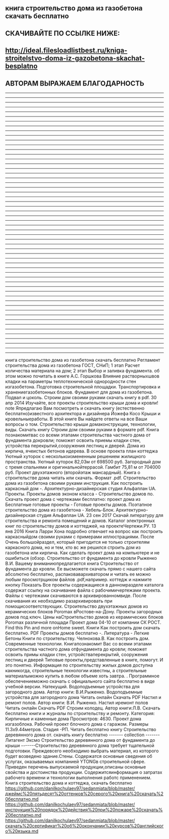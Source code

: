 книга строительство дома из газобетона скачать бесплатно
--------------------------------------------------
СКАЧИВАЙТЕ ПО ССЫЛКЕ НИЖЕ:
--------------------------------------------------
http://ideal.filesloadlistbest.ru/kniga-stroitelstvo-doma-iz-gazobetona-skachat-besplatno
--------------------------------------------------
АВТОРАМ ВЫРАЖАЕМ БЛАГОДАРНОСТЬ
--------------------------------------------------
--------------------------------------------------
--------------------------------------------------
--------------------------------------------------
--------------------------------------------------
--------------------------------------------------
--------------------------------------------------
--------------------------------------------------
--------------------------------------------------
--------------------------------------------------
--------------------------------------------------
--------------------------------------------------
--------------------------------------------------
--------------------------------------------------
--------------------------------------------------
--------------------------------------------------
--------------------------------------------------
--------------------------------------------------
--------------------------------------------------
--------------------------------------------------
--------------------------------------------------
--------------------------------------------------
--------------------------------------------------
--------------------------------------------------
--------------------------------------------------
--------------------------------------------------
--------------------------------------------------
--------------------------------------------------
--------------------------------------------------
--------------------------------------------------
--------------------------------------------------
--------------------------------------------------
--------------------------------------------------
--------------------------------------------------
--------------------------------------------------
--------------------------------------------------
--------------------------------------------------
--------------------------------------------------
--------------------------------------------------
--------------------------------------------------
--------------------------------------------------
--------------------------------------------------
--------------------------------------------------
--------------------------------------------------
--------------------------------------------------
--------------------------------------------------
--------------------------------------------------
--------------------------------------------------
--------------------------------------------------
--------------------------------------------------
--------------------------------------------------
--------------------------------------------------
--------------------------------------------------
--------------------------------------------------
--------------------------------------------------
--------------------------------------------------
--------------------------------------------------
книга строительство дома из газобетона скачать бесплатно Регламент строительства дома из газобетона  ГОСТ, СНиП; 1 этап Расчет количества материала на дом; 2 этап  Выбор и заливка фундамента. об этом можно почитать в книге А.С. Горшкова Влияние растворныхшвов кладки на параметры теплотехнической однородности стен изгазобетона. Подготовка строительной площадки. Транспортировка и хранениегазобетонных блоков. Фундамент для дома из газобетона. Подвал и цоколь. Строим дом своими руками скачать книгу в pdf. 30 апр 2014  Изучайте, все проекты строительство крыши дома и кровли! note Япредлагаю Вам посмотреть и скачать книгу (естественно бесплатно)известного архитектора и дизайнера Йожефа Косо Крыши и кровельныеработы. В этой книге Вы найдете ответы на все Ваши вопросы о том. Строительство крыши домаконструкции, технологии, виды. Скачать книгу Строим дом своими руками в формате pdf.  Книга познакомитвас со всеми этапами строительства частного дома от фундамента докровли; поможет освоить приемы кладки стен, устройства перекрытий,сооружения лестниц и дверей.  Дома из кирпича, ячеистых бетонов идерева. В основе проекта  план коттеджа Уютный хуторок с несколькоизмененным решением жилищного пространства. Уютный хуторок 82,03м от 698500 руб. Загородный дом с тремя спальнями и оригинальнойтеррасой. Гамбит 75,81 м от 704000 руб. Проект двухэтажного (второйэтаж мансардный). Книга о строительстве дома читать или скачать. Формат .pdf. Строительство дома из газобетона своими руками  инструкция. Как построить каркасный дом -. Архитектурно-дизайнерская студия Альфаплан UA. Проекты. Проекты домов эконом класса - Строительство домов по. Скачать проект дома с чертежами бесплатно: проект дома из
Бесплатные готовые проекты - Готовые проекты домов. Поэтапное строительство дома из газобетона - Хебель-Блок. Архитектурно-дизайнерская студия Альфаплан UA. 23 сен 2017  Скачай литературу для строительства и ремонта помещений и домов. Каталог электронных книг по строительству домов и коттеджей, на проектеЧертежи.РУ. 13 янв 2016  Книга Ларри Хона подробно отвечает на вопрос как построить каркасныйдом своими руками с примерами иллюстрациями. После  Очень большойраздел, который пригодится не только строителям каркасного дома, но и тем, кто вс же решился строить дом из газобетона или кирпича. Как сделать проект дома на компьютере и не ошибиться (обзор. Строительство от фундамента до кровли Рыженко В.И. Вашему вниманиюпредлагается книга Строительство от фундамента до кровли.  Ее высможете скачать прямо с нашего сайта абсолютно бесплатно, распаковавархиватором и читать ее можно любым просмотрщиком файлов .pdf,например. коттедж и нажмите кнопку Показать Все проекты содержащиеся в данномразделе каталога содержат ссылку на скачивание файла с рабочимичертежами проекта. Файлы с чертежами скачиваются в архивированномвиде. После скачивания их необходимо разархивировать при помощисоответствующих. Строительство двухэтажных домов из керамических блоков Poromax вРостове-на-Дону.  Проекты загородных домов под ключ.  Цены наСтроительство домов из керамических блоков Poromax различной площади Проект дома 04-10 от компании СК РОСТ. Find this Pin and more onHome sweet. Книги Как построить дом скачать бесплатно. PDF  Проекты домов бесплатно -. Литература - Легкие Бетоны
Книги по строительству. Челнокова.В. Как построить дом. Современные технологии. Книгапознакомит Вас со всеми этапами строительства частного дома отфундамента до кровли; поможет освоить примы кладки стен, устройстваперекрытий, сооружения лестниц и дверей Типовые проекты,представленные в книге, помогут. И это понятно. Информация по строительству жилых домов доступна какникогда, строительные технологии известны, а строительные материалыможно купить в любом объеме хоть завтра. . Программное обеспечениеможно скачать с официального сайта бесплатно в виде учебной версии. Натекущий. Водоподъемные устройства для загородного дома. Автор книги: В.И.Рыженко. Водоподъемные устройства для загородного дома  Читать онлайн Cкачать PDF  Настил и ремонт полов. Автор книги: В.И. Рыженко. Настил иремонт полов  Читать онлайн  Cкачать PDF  Строим колодец. Автор книги:Л.В. Скачать бесплатно книги и журналы по строительству и ремонту. Категория: Кирпичные и каменные дома  Просмотров: 4630. Проект дома изгазоблока. Рабочий проект блочного дома с гаражом. Размеры 11.3x9.44метров. Стадия -РП. Читать бесплатно книгу Строительство деревянного дома  от. скачать книгу бесплатно -------   collection -------  Литагент Эксмо  Строительство деревянного дома  от фундамента до крыши -------Строительство деревянного дома требует тщательной подготовки. Преждевсего необходимо выбрать материал, из которого будет возведено здание.Стены. Содержатся основные сведения об услугах, оказываемых компанией YTONGв строительной сфере. Приведен перечень выпускаемой продукции,описаны основные свойства и достоинства продукции. Содержитсяинформация о затратах рабочего времени и технологии выполнения работс применением. Книга строительство дома и коттеджа, скачать бесплатно
https://github.com/danilkochulaev97/sedanmiata/blob/master/джеймс%20пятьдесят%20оттенков%20серого%20книга%20скачать%20бесплатно.md
https://github.com/danilkochulaev97/sedanmiata/blob/master/инструкция%20порядок%20действия%20при%20пожаре%20скачать%20бесплатно.md
https://github.com/danilkochulaev97/sedanmiata/blob/master/скачать%20сертификат%20об%20окончании%20курсов%20английского%20языка.md